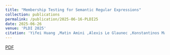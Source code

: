 ```yaml
---
title: "Membership Testing for Semantic Regular Expressions"
collection: publications
permalink: /publication/2025-06-16-PLDI25
date: 2025-06-26
venue: 'PLDI 2025'
citation: 'Yifei Huang ,Matin Amini ,Alexis Le Glaunec ,Konstantinos Mamouras and Mukund Raghothaman. 2024. Membership Testing for Semantic Regular Expressions'
---
```


[PDF](https://dl.acm.org/doi/pdf/10.1145/3729300)
